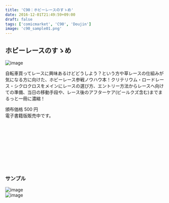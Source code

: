 ```yaml
---
title: 'C90：ホビーレースのすゝめ'
date: 2016-12-01T21:49:59+09:00
draft: false
tags: ['comicmarket', 'C90', 'Doujin']
image: 'c90_sample01.png'
---
```


## ホビーレースのすゝめ

![image](./c90_sample01.png")

自転車買ってレースに興味あるけどどうしよう？という方や草レースの仕組みが気になる方に向けた、ホビーレース参戦ノウハウ本！クリテリウム・ロードレース・シクロクロスをメインにレースの選び方、エントリー方法からレースへ向けての準備、当日の移動手段や、レース後のアフターケア(ビールクズ含む)までまるっと一冊に濃縮！

頒布価格 500 円\
電子書籍版販売中です。

<div class="iframely-embed"><div class="iframely-responsive" style="height: 140px; padding-bottom: 0;"><a href="https://amzn.to/2NJXuNU" data-iframely-url="//cdn.iframe.ly/KZ9irLe?iframe=card-small"></a></div></div>

### サンプル

![image](./c90_sample02.png")
\
![image](./c90_sample03.jpg")
